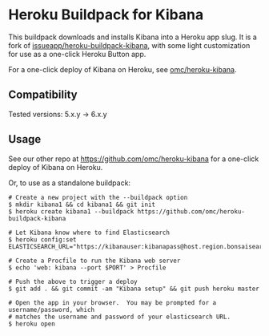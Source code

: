 # Heroku Buildpack for Kibana

This buildpack downloads and installs Kibana into a Heroku app slug. It is a fork of [issueapp/heroku-buildpack-kibana](https://github.com/issueapp/heroku-buildpack-kibana), with some light customization for use as a one-click Heroku Button app.

For a one-click deploy of Kibana on Heroku, see [omc/heroku-kibana](https://github.com/omc/heroku-kibana).

## Compatibility

Tested versions: 5.x.y -> 6.x.y

## Usage

See our other repo at https://github.com/omc/heroku-kibana for a one-click deploy of Kibana on Heroku.

Or, to use as a standalone buildpack:

    # Create a new project with the --buildpack option
    $ mkdir kibana1 && cd kibana1 && git init
    $ heroku create kibana1 --buildpack https://github.com/omc/heroku-buildpack-kibana

    # Let Kibana know where to find Elasticsearch
    $ heroku config:set ELASTICSEARCH_URL="https://kibanauser:kibanapass@host.region.bonsaisearch.net"

    # Create a Procfile to run the Kibana web server
    $ echo 'web: kibana --port $PORT' > Procfile

    # Push the above to trigger a deploy
    $ git add . && git commit -am "Kibana setup" && git push heroku master

    # Open the app in your browser.  You may be prompted for a username/password, which
    # matches the username and password of your elasticsearch URL.
    $ heroku open

